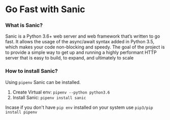 # Go Fast with Sanic
### What is Sanic? 
Sanic is a Python 3.6+ web server and web framework that’s written to go fast. It allows the usage of the async/await syntax added in Python 3.5, which makes your code non-blocking and speedy.  The goal of the project is to provide a simple way to get up and running a highly performant HTTP server that is easy to build, to expand, and ultimately to scale

### How to install Sanic?
Using `pipenv` Sanic can be installed.
1. Create Virtual env: `pipenv --python python3.6`
2. Install Sanic: `pipenv install sanic` 

Incase if you don't have `pip env` installed on your system use `pip3/pip install pipenv`
